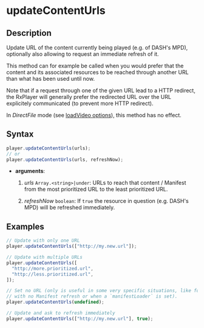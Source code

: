 # updateContentUrls

## Description

Update URL of the content currently being played (e.g. of DASH's MPD),
optionally also allowing to request an immediate refresh of it.

This method can for example be called when you would prefer that the content and
its associated resources to be reached through another URL than what has been
used until now.

Note that if a request through one of the given URL lead to a HTTP redirect, the
RxPlayer will generally prefer the redirected URL over the URL explicitely
communicated (to prevent more HTTP redirect).

<div class="warning">
In <i>DirectFile</i> mode (see <a
href="../Loading_a_Content.md#transport">loadVideo options</a>),
this method has no effect.
</div>

## Syntax

```js
player.updateContentUrls(urls);
// or
player.updateContentUrls(urls, refreshNow);
```

  - **arguments**:

     1. _urls_ `Array.<string>|under`: URLs to reach that content / Manifest
     from the most prioritized URL to the least prioritized URL.

     2. _refreshNow_ `boolean`: If `true` the resource in question (e.g.
     DASH's MPD) will be refreshed immediately.

## Examples

```js
// Update with only one URL
player.updateContentUrls(["http://my.new.url"]);

// Update with multiple URLs
player.updateContentUrls([
  "http://more.prioritized.url",
  "http://less.prioritized.url",
]);

// Set no URL (only is useful in some very specific situations, like for content
// with no Manifest refresh or when a `manifestLoader` is set).
player.updateContentUrls(undefined);

// Update and ask to refresh immediately
player.updateContentUrls(["http://my.new.url"], true);
```
